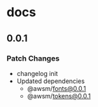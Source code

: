 # docs

## 0.0.1

### Patch Changes

- changelog init
- Updated dependencies
  - @awsm/fonts@0.0.1
  - @awsm/tokens@0.0.1

